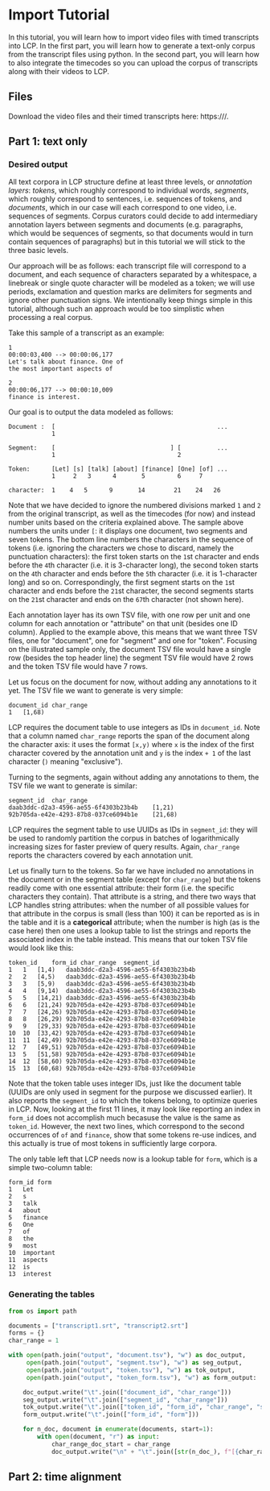 # Import Tutorial

In this tutorial, you will learn how to import video files with timed transcripts into LCP. In the first part, you will learn how to generate a text-only corpus from the transcript files using python. In the second part, you will learn how to also integrate the timecodes so you can upload the corpus of transcripts along with their videos to LCP.

## Files

Download the video files and their timed transcripts here: https:///.

## Part 1: text only

### Desired output

All text corpora in LCP structure define at least three levels, or *annotation layers*: *tokens*, which roughly correspond to individual words, *segments*, which roughly correspond to sentences, i.e. sequences of tokens, and *documents*, which in our case will each correspond to one video, i.e. sequences of segments. Corpus curators could decide to add intermediary annotation layers between segments and documents (e.g. paragraphs, which would be sequences of segments, so that documents would in turn contain sequences of paragraphs) but in this tutorial we will stick to the three basic levels.

Our approach will be as follows: each transcript file will correspond to a document, and each sequence of characters separated by a whitespace, a linebreak or single quote character will be modeled as a token; we will use periods, exclamation and question marks are delimiters for segments and ignore other punctuation signs. We intentionally keep things simple in this tutorial, although such an approach would be too simplistic when processing a real corpus.

Take this sample of a transcript as an example:

```
1
00:00:03,400 --> 00:00:06,177
Let's talk about finance. One of
the most important aspects of

2
00:00:06,177 --> 00:00:10,009
finance is interest.
```

Our goal is to output the data modeled as follows:

```
Document :  [                                             ...
            1

Segment:    [                                ] [          ...
            1                                  2

Token:      [Let] [s] [talk] [about] [finance] [One] [of] ...
            1     2   3      4       5         6     7

character:  1    4   5      9       14        21    24   26               
```

Note that we have decided to ignore the numbered divisions marked `1` and `2` from the original transcript, as well as the timecodes (for now) and instead number units based on the criteria explained above. The sample above numbers the units under `[`: it displays one document, two segments and seven tokens. The bottom line numbers the characters in the sequence of tokens (i.e. ignoring the characters we chose to discard, namely the punctuation characters): the first token starts on the `1`st character and ends before the `4`th character (i.e. it is 3-character long), the second token starts on the `4`th character and ends before the `5`th character (i.e. it is 1-character long) and so on. Correspondingly, the first segment starts on the `1`st character and ends before the `21`st character, the second segments starts on the `21`st character and ends on the `67`th character (not shown here).

Each annotation layer has its own TSV file, with one row per unit and one column for each annotation or "attribute" on that unit (besides one ID column). Applied to the example above, this means that we want three TSV files, one for "document", one for "segment" and one for "token". Focusing on the illustrated sample only, the document TSV file would have a single row (besides the top header line) the segment TSV file would have 2 rows and the token TSV file would have 7 rows.

Let us focus on the document for now, without adding any annotations to it yet. The TSV file we want to generate is very simple:

```
document_id	char_range
1	[1,68)
```

LCP requires the document table to use integers as IDs in `document_id`. Note that a column named `char_range` reports the span of the document along the character axis: it uses the format `[x,y)` where `x` is the index of the first character covered by the annotation unit and `y` is the index `+ 1` of the last character (`)` meaning "exclusive").

Turning to the segments, again without adding any annotations to them, the TSV file we want to generate is similar:

```
segment_id	char_range
daab3ddc-d2a3-4596-ae55-6f4303b23b4b	[1,21)
92b705da-e42e-4293-87b8-037ce6094b1e	[21,68)
```

LCP requires the segment table to use UUIDs as IDs in `segment_id`: they will be used to randomly partition the corpus in batches of logarithmically increasing sizes for faster preview of query results. Again, `char_range` reports the characters covered by each annotation unit.

Let us finally turn to the tokens. So far we have included no annotations in the document or in the segment table (except for `char_range`) but the tokens readily come with one essential attribute: their form (i.e. the specific characters they contain). That attribute is a string, and there two ways that LCP handles string attributes: when the number of all possible values for that attribute in the corpus is small (less than 100) it can be reported as is in the table and it is a **categorical** attribute; when the number is high (as is the case here) then one uses a lookup table to list the strings and reports the associated index in the table instead. This means that our token TSV file would look like this:

```
token_id	form_id	char_range	segment_id
1	1	[1,4)	daab3ddc-d2a3-4596-ae55-6f4303b23b4b
2	2	[4,5)	daab3ddc-d2a3-4596-ae55-6f4303b23b4b
3	3	[5,9)	daab3ddc-d2a3-4596-ae55-6f4303b23b4b
4	4	[9,14)	daab3ddc-d2a3-4596-ae55-6f4303b23b4b
5	5	[14,21)	daab3ddc-d2a3-4596-ae55-6f4303b23b4b
6	6	[21,24) 92b705da-e42e-4293-87b8-037ce6094b1e
7	7	[24,26) 92b705da-e42e-4293-87b8-037ce6094b1e
8	8	[26,29) 92b705da-e42e-4293-87b8-037ce6094b1e
9	9	[29,33) 92b705da-e42e-4293-87b8-037ce6094b1e
10	10	[33,42) 92b705da-e42e-4293-87b8-037ce6094b1e
11	11	[42,49) 92b705da-e42e-4293-87b8-037ce6094b1e
12	7	[49,51) 92b705da-e42e-4293-87b8-037ce6094b1e
13	5	[51,58) 92b705da-e42e-4293-87b8-037ce6094b1e
14	12	[58,60) 92b705da-e42e-4293-87b8-037ce6094b1e
15	13	[60,68) 92b705da-e42e-4293-87b8-037ce6094b1e
```

Note that the token table uses integer IDs, just like the document table (UUIDs are only used in segment for the purpose we discussed earlier). It also reports the `segment_id` to which the tokens belong, to optimize queries in LCP. Now, looking at the first 11 lines, it may look like reporting an index in `form_id` does not accomplish much becasuse the value is the same as `token_id`. However, the next two lines, which correspond to the second occurrences of `of` and `finance`, show that some tokens re-use indices, and this actually is true of most tokens in sufficiently large corpora.

The only table left that LCP needs now is a lookup table for `form`, which is a simple two-column table:

```
form_id	form
1	Let
2	s
3	talk
4	about
5	finance
6	One
7	of
8	the
9	most
10	important
11	aspects
12	is
13	interest
```

### Generating the tables

```python
from os import path

documents = ["transcript1.srt", "transcript2.srt"]
forms = {}
char_range = 1

with open(path.join("output", "document.tsv"), "w") as doc_output,
     open(path.join("output", "segment.tsv"), "w") as seg_output,
     open(path.join("output", "token.tsv"), "w") as tok_output,
     open(path.join("output", "token_form.tsv"), "w") as form_output:

    doc_output.write("\t".join(["document_id", "char_range"]))
    seg_output.write("\t".join(["segment_id", "char_range"]))
    tok_output.write("\t".join(["token_id", "form_id", "char_range", "segment_id"]))
    form_output.write("\t".join(["form_id", "form"]))

    for n_doc, document in enumerate(documents, start=1):
        with open(document, "r") as input:
            char_range_doc_start = char_range
            doc_output.write("\n" + "\t".join([str(n_doc_), f"[{char_range_doc_start},{char_range})"]))

```

## Part 2: time alignment